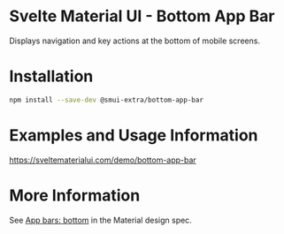 # Svelte Material UI - Bottom App Bar

Displays navigation and key actions at the bottom of mobile screens.

# Installation

```sh
npm install --save-dev @smui-extra/bottom-app-bar
```

# Examples and Usage Information

https://sveltematerialui.com/demo/bottom-app-bar

# More Information

See [App bars: bottom](https://material.io/components/app-bars-bottom) in the Material design spec.
